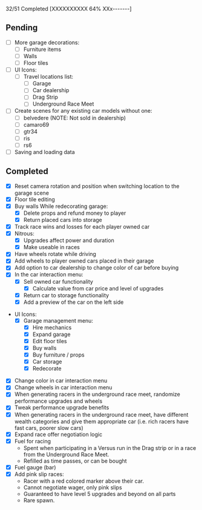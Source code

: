 32/51 Completed
[XXXXXXXXXX 64% XXx-------]

## Pending
- [ ] More garage decorations:
	- [ ] Furniture items
	- [ ] Walls
	- [ ] Floor tiles

- [ ] UI Icons:
	- [ ] Travel locations list:
		- [ ] Garage
		- [ ] Car dealership
		- [ ] Drag Strip
		- [ ] Underground Race Meet

- [ ] Create scenes for any existing car models without one:
	- [ ] belvedere (NOTE: Not sold in dealership)
	- [ ] camaro69
	- [ ] gtr34
	- [ ] ris
	- [ ] rs6

- [ ] Saving and loading data

## Completed

- [X] Reset camera rotation and position when switching location to the garage scene
- [X] Floor tile editing
- [X] Buy walls
While redecorating garage:
	- [X] Delete props and refund money to player
	- [X] Return placed cars into storage
- [X] Track race wins and losses for each player owned car
- [X] Nitrous:
	- [X] Upgrades affect power and duration
	- [X] Make useable in races
- [X] Have wheels rotate while driving
- [X] Add wheels to player owned cars placed in their garage
- [X] Add option to car dealership to change color of car before buying
- [X] In the car interaction menu:
	- [X] Sell owned car functionality
		- [X] Calculate value from car price and level of upgrades
	- [X] Return car to storage functionality
	- [X] Add a preview of the car on the left side
- UI Icons:
	- [X] Garage management menu:
		- [X] Hire mechanics
		- [X] Expand garage
		- [X] Edit floor tiles
		- [X] Buy walls
		- [X] Buy furniture / props
		- [X] Car storage
		- [X] Redecorate
- [X] Change color in car interaction menu
- [X] Change wheels in car interaction menu
- [X] When generating racers in the underground race meet, randomize performance upgrades and wheels
- [X] Tweak performance upgrade benefits
- [X] When generating racers in the underground race meet, have different wealth categories and give them appropriate car (i.e. rich racers have fast cars, poorer slow cars)
- [X] Expand race offer negotiation logic
- [X] Fuel for racing
	- Spent when participating in a Versus run in the Drag strip or in a race from the Underground Race Meet.
	- Refilled as time passes, or can be bought
- [X] Fuel gauge (bar)
- [X] Add pink slip races:
	- Racer with a red colored marker above their car. 
	- Cannot negotiate wager, only pink slips
	- Guaranteed to have level 5 upgrades and beyond on all parts
	- Rare spawn.
